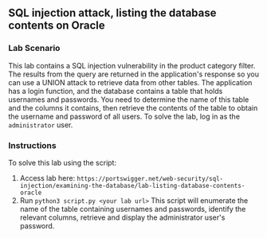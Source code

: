 ## SQL injection attack, listing the database contents on Oracle
### Lab Scenario
This lab contains a SQL injection vulnerability in the product category filter. The results from the query are returned in the application's response so you can use a UNION attack to retrieve data from other tables.
The application has a login function, and the database contains a table that holds usernames and passwords. You need to determine the name of this table and the columns it contains, then retrieve the contents of the table to obtain the username and password of all users.
To solve the lab, log in as the `administrator` user.



### Instructions
To solve this lab using the script:
1. Access lab here: `https://portswigger.net/web-security/sql-injection/examining-the-database/lab-listing-database-contents-oracle`
2. Run `python3 script.py <your lab url>`
   This script will enumerate the name of the table containing usernames and passwords, identify the relevant columns, retrieve and display the administrator user's password.
